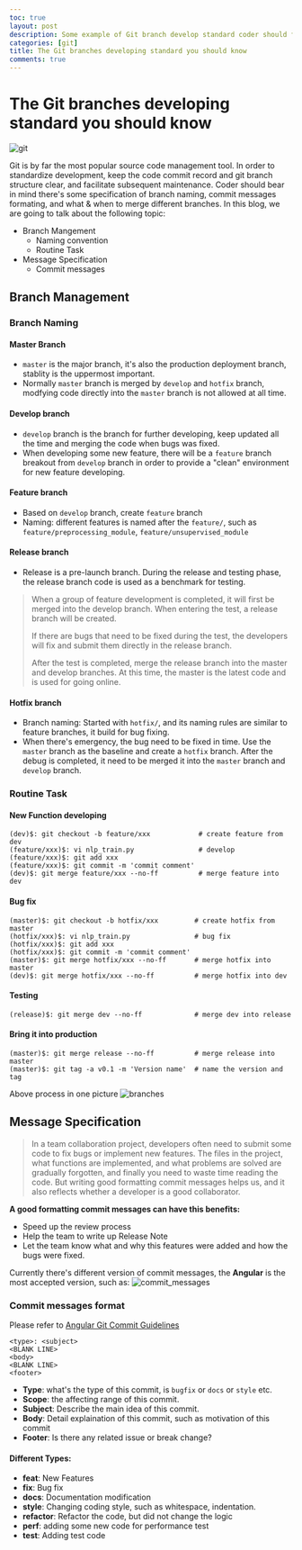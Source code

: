 ```yaml
---
toc: true
layout: post
description: Some example of Git branch develop standard coder should follow
categories: [git]
title: The Git branches developing standard you should know
comments: true
---
```


# The Git branches developing standard you should know

![git](/images/git.png)

Git is by far the most popular source code management tool. In order to standardize development, keep the code commit record and git branch structure clear, and facilitate subsequent maintenance. Coder should bear in mind there's some specification of branch naming, commit messages formating, and what & when to merge different branches. 
In this blog, we are going to talk about the following topic: 

* Branch Mangement
    * Naming convention
    * Routine Task
* Message Specification
    * Commit messages

## Branch Management
### Branch Naming
#### Master Branch
* `master` is the major branch, it's also the production deployment branch, stablity is the uppermost important. 
* Normally `master` branch is merged by `develop` and `hotfix` branch, modfying code directly into the `master` branch is not allowed at all time. 

#### Develop branch
* `develop` branch is the branch for further developing, keep updated all the time and merging the code when bugs was fixed. 
* When developing some new feature, there will be a `feature` branch breakout from `develop` branch in order to provide a "clean" environment for new feature developing. 

#### Feature branch
* Based on `develop` branch, create `feature` branch
* Naming: different features is named after the `feature/`, such as `feature/preprocessing_module`, `feature/unsupervised_module`

#### Release branch
* Release is a pre-launch branch. During the release and testing phase, the release branch code is used as a benchmark for testing.

>When a group of feature development is completed, it will first be merged into the develop branch. When entering the test, a release branch will be created.
>
>If there are bugs that need to be fixed during the test, the developers will fix and submit them directly in the release branch.
>
>After the test is completed, merge the release branch into the master and develop branches. At this time, the master is the latest code and is used for going online.

#### Hotfix branch
* Branch naming: Started with `hotfix/`, and its naming rules are similar to feature branches, it build for bug fixing.
* When there's emergency, the bug need to be fixed in time. Use the `master` branch as the baseline and create a `hotfix` branch. After the debug is completed, it need to be merged it into the `master` branch and `develop` branch.

### Routine Task
#### New Function developing
```shell
(dev)$: git checkout -b feature/xxx            # create feature from dev
(feature/xxx)$: vi nlp_train.py                # develop
(feature/xxx)$: git add xxx
(feature/xxx)$: git commit -m 'commit comment'
(dev)$: git merge feature/xxx --no-ff          # merge feature into dev
```

#### Bug fix
```shell
(master)$: git checkout -b hotfix/xxx         # create hotfix from master
(hotfix/xxx)$: vi nlp_train.py                # bug fix
(hotfix/xxx)$: git add xxx
(hotfix/xxx)$: git commit -m 'commit comment'
(master)$: git merge hotfix/xxx --no-ff       # merge hotfix into master
(dev)$: git merge hotfix/xxx --no-ff          # merge hotfix into dev
```

#### Testing
```shell
(release)$: git merge dev --no-ff             # merge dev into release
```

#### Bring it into production
```shell
(master)$: git merge release --no-ff          # merge release into master
(master)$: git tag -a v0.1 -m 'Version name'  # name the version and tag
```

Above process in one picture
![branches](/images/branches.jpg)

## Message Specification
>In a team collaboration project, developers often need to submit some code to fix bugs or implement new features. The files in the project, what functions are implemented, and what problems are solved are gradually forgotten, and finally you need to waste time reading the code. But writing good formatting commit messages helps us, and it also reflects whether a developer is a good collaborator.

**A good formatting commit messages can have this benefits:**
* Speed up the review process
* Help the team to write up Release Note
* Let the team know what and why this features were added and how the bugs were fixed. 

Currently there's different version of commit messages, the **Angular** is the most accepted version, such as: 
![commit_messages](/images/commit_messages.jpg)

### Commit messages format
Please refer to [Angular Git Commit Guidelines](https://github.com/angular/angular.js/blob/master/DEVELOPERS.md#-git-commit-guidelines)
```shell
<type>: <subject>
<BLANK LINE>
<body>
<BLANK LINE>
<footer>
```

* **Type**: what's the type of this commit, is `bugfix` or `docs` or `style` etc.
* **Scope**: the affecting range of this commit.
* **Subject**: Describe the main idea of this commit. 
* **Body**: Detail explaination of this commit, such as motivation of this commit
* **Footer**: Is there any related issue or break change?

#### Different Types: 
* **feat**: New Features
* **fix**: Bug fix
* **docs**: Documentation modification
* **style**: Changing coding style, such as whitespace, indentation. 
* **refactor**: Refactor the code, but did not change the logic
* **perf**: adding some new code for performance test
* **test**: Adding test code
